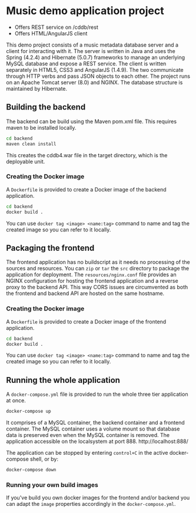 # Music demo application project

- Offers REST service on /cddb/rest
- Offers HTML/AngularJS client

This demo project consists of a music metadata database server and a client for interacting with it. 
The server is written in Java and uses the Spring (4.2.4) and Hibernate (5.0.7) frameworks to manage an underlying MySQL database and expose a REST service. 
The client is written separately in HTML5, CSS3 and AngularJS (1.4.9). 
The two communicate through HTTP verbs and pass JSON objects to each other. 
The project runs on an Apache Tomcat server (8.0) and NGINX. 
The database structure is maintained by Hibernate.

## Building the backend
The backend can be build using the Maven pom.xml file.
This requires maven to be installed locally.
```bash
cd backend
maven clean install
``` 
This creates the cddb4.war file in the target directory, which is the deployable unit.

### Creating the Docker image
A `Dockerfile` is provided to create a Docker image of the backend application.
```bash
cd backend
docker build .
```
You can use `docker tag <image> <name:tag>` command to name and tag the created image so you can refer to it locally.

## Packaging the frontend
The frontend application has no buildscript as it needs no processing of the sources and resources.
You can `zip` or `tar` the `src` directory to package the application for deployment.
The `resources/nginx.conf` file provides an NGINX configuration for hosting the frontend application and a reverse proxy to the backend API.
This way CORS issues are circumvented as both the frontend and backend API are hosted on the same hostname.

### Creating the Docker image
A `Dockerfile` is provided to create a Docker image of the frontend application.
```bash
cd backend
docker build .
```
You can use `docker tag <image> <name:tag>` command to name and tag the created image so you can refer to it locally.
 
## Running the whole application
A `docker-compose.yml` file is provided to run the whole three tier application at once.
```bash
docker-compose up
```
It comprises of a MySQL container, the backend container and a frontend container.
The MySQL container uses a volume mount so that database data is preserved even when the MySQL container is removed.
The application accessible on the localsystem at port 888.
http://localhost:888/

The application can be stopped by entering `control+C` in the active docker-compose shell, or by:
```bash
docker-compose down
``` 

### Running your own build images
If you've build you own docker images for the frontend and/or backend you can adapt the `image` properties accordingly in the `docker-compose.yml`.
